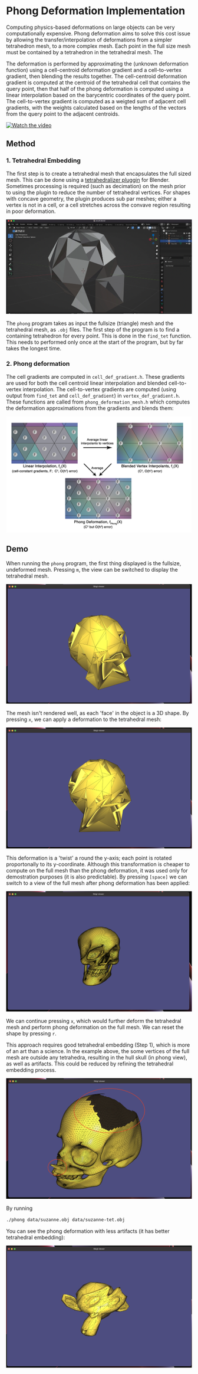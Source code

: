 # Phong Deformation Implementation

Computing physics-based deformations on large objects can be very computationally expensive. Phong deformation aims to solve this cost issue by allowing the transfer/interpolation of deformations from a simpler tetrahedron mesh, to a more complex mesh. Each point in the full size mesh must be contained by a tetrahedron in the tetrahedral mesh. The

The deformation is performed by approximating the (unknown deformation function) using a cell-centroid deformation gradient and a cell-to-vertex gradient, then blending the results together. The cell-centroid deformation gradient is computed at the centroid of the tetrahedral cell that contains the query point, then that half of the phong deformation is computed using a linear interpolation based on the barycentric coordinates of the query point. The cell-to-vertex gradient is computed as a weigted sum of adjacent cell gradients, with the weights calculated based on the lengths of the vectors from the query point to the adjacent centroids. 

[![Watch the video](https://img.youtube.com/vi/VF_AjMdFFHk/maxresdefault.jpg)](https://youtu.be/VF_AjMdFFHk)

## Method

### 1. Tetrahedral Embedding

The first step is to create a tetrahedral mesh that encapsulates the full sized mesh. This can be done using a [tetrahedralizer pluggin](https://github.com/matthias-research/pages/blob/master/tenMinutePhysics/BlenderTetPlugin.py) for Blender. Sometimes processing is required (such as decimation) on the mesh prior to using the plugin to reduce the number of tetrahedral vertices. For shapes with concave geometry, the plugin produces sub par meshes; either a vertex is not in a cell, or a cell stretches across the convave region resulting in poor deformation. 

![Tetrahedral Mesh made with `Tetraheralizer` plugin](images/tet-blender.png)

The `phong` program takes as input the fullsize (triangle) mesh and the tetrahedral mesh, as `.obj` files. The first step of the program is to find a containing tetrahedron for every point. This is done in the `find_tet` function. This needs to performed only once at the start of the program, but by far takes the longest time.


### 2. Phong deformation

The cell gradients are computed in `cell_def_gradient.h`. These gradients are used for both the cell centroid linear interpolation and blended cell-to-vertex interpolation. The cell-to-vertex gradients are computed (using output from `find_tet` and `cell_def_gradient`) in `vertex_def_gradient.h`. These functions are called from `phong_deformation_mesh.h` which computes the deformation approximations from the gradients and blends them:

![From "Phong Deformation" paper](images/phong-diagram.png)


## Demo

When running the `phong` program, the first thing displayed is the fullsize, undeformed mesh. Pressing `m`, the view can be switched to display the tetrahedral mesh.

![Tetrahedral mesh](images/tet-mesh.png)

The mesh isn't rendered well, as each 'face' in the object is a 3D shape. By pressing `x`, we can apply a deformation to the tetrahedral mesh:

![Tetrahedral mesh after applying deformation](images/tet-deformed.png)

This deformation is a 'twist' a round the y-axis; each point is rotated proportonally to its y-coordinate. Although this transformation is cheaper to compute on the full mesh than the phong deformation, it was used only for demostration purposes (it is also predictable). By pressing `[space]` we can switch to a view of the full mesh after phong deformation has been applied:

![Triangle mesh after applying phong deformation from tetrahedral mesh](images/phong-deformed.png)

We can continue pressing `x`, which would further deform the tetrahedral mesh and perform phong deformation on the full mesh. We can reset the shape by pressing `r`.

This approach requires good tetrahedral embedding (Step 1), which is more of an art than a science. In the example above, the some vertices of the full mesh are outside any tetrahedra, resulting in the hull skull (in phong view), as well as artifacts. This could be reduced by refining the tetrahedral embedding process. 

![Artifacts](images/artifacts.png)

By running

```bash
./phong data/suzanne.obj data/suzanne-tet.obj
```

You can see the phong deformation with less artifacts (it has better tetrahedral embedding):

![Suzanne with less artifacts](images/suzanne.png)

